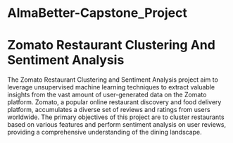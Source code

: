 # AlmaBetter-Capstone_Project

# Zomato Restaurant Clustering And Sentiment Analysis

The Zomato Restaurant Clustering and Sentiment Analysis project aim to leverage unsupervised machine learning techniques to extract valuable insights from the vast amount of user-generated data on the Zomato platform. Zomato, a popular online restaurant discovery and food delivery platform, accumulates a diverse set of reviews and ratings from users worldwide. The primary objectives of this project are to cluster restaurants based on various features and perform sentiment analysis on user reviews, providing a comprehensive understanding of the dining landscape.
